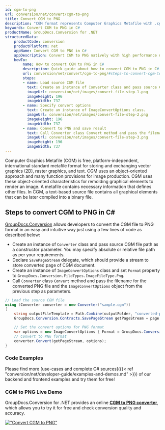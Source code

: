 ```yaml
---
id: cgm-to-png
url: conversion/net/convert/cgm-to-png
title: Convert CGM to PNG
description: "CGM format represents Computer Graphics Metafile with .cgm extension. Learn how to convert CGM to PNG file programmatically in C# language using GroupDocs.Conversion for .NET library."
keywords: Convert CGM to PNG in C#
productName: GroupDocs.Conversion for .NET
structuredData:
    productCode: conversion
    productPlatform: net
    appName: Convert CGM to PNG in C#
    appDescription: Convert CGM to PNG natively with high performance using C# language and server side GroupDocs.Conversion for .NET APIs, without the use of any software like Microsoft or Open Office.
    howTo:
        name: How to convert CGM to PNG in C# 
        description: Quick guide about how to convert CGM to PNG in C# with high performance and accuracy.
        url: conversion/net/convert/cgm-to-png/#steps-to-convert-cgm-to-png-in-c
        steps:
        - name: Load source CGM file 
          text: Create an instance of Converter class and pass source CGM file path as a constructor parameter. You may specify absolute or relative file path as per your requirements. 
          imageUrl: conversion/net/images/convert-file-step-1.png
          imageHeight: 196
          imageWidth: 737
        - name: Specify convert options 
          text: Create an instance of ImageConvertOptions class.
          imageUrl: conversion/net/images/convert-file-step-2.png
          imageHeight: 196
          imageWidth: 737
        - name: Convert to PNG and save result 
          text: Call Converter class Convert method and pass the filename for the converted HTML file and the ImageConvertOptions object from the previous step as parameters.
          imageUrl: conversion/net/images/convert-file-step-3.png
          imageHeight: 196
          imageWidth: 737
---
```


Computer Graphics Metafile (CGM) is free, platform-independent, international standard metafile format for storing and exchanging vector graphics (2D), raster graphics, and text. CGM uses an object-oriented approach and many function provisions for image production. CGM uses these object-oriented characteristics for remolding graphical elements to render an image. A metafile contains necessary information that defines other files. In CGM, a text-based source file contains all graphical elements that can be later compiled into a binary file.

## Steps to convert CGM to PNG in C#

[GroupDocs.Conversion](https://products.groupdocs.com/conversion/net) allows developers to convert the CGM file to PNG format in an easy and intuitive way just using a few lines of code as described below:

* Create an instance of `Converter` class and pass source CGM file path as a constructor parameter. You may specify absolute or relative file path as per your requirements. 
* Declare `SavePageStream` delegate, which should provide a stream to store converted page of CGM document.
* Create an instance of `ImageConvertOptions` class and set `Format` property to `GroupDocs.Conversion.FileTypes.ImageFileType.Png`.
* Call `Converter` class `Convert` method and pass the filename for the converted PNG file and the `ImageConvertOptions` object from the previous step as parameters.

```csharp
// Load the source CGM file
using (Converter converter = new Converter("sample.cgm"))
{
    string outputFileTemplate = Path.Combine(outputFolder, "converted-page-{0}.png");
    GroupDocs.Conversion.Contracts.SavePageStream getPageStream = page => new FileStream(string.Format(outputFileTemplate, page), FileMode.Create);

    // Set the convert options for PNG format
    var options = new ImageConvertOptions { Format = GroupDocs.Conversion.FileTypes.ImageFileType.Png };   
    // Convert to PNG format
    converter.Convert(getPageStream, options);
}
```

### Code Examples

Please find more [use-cases and complete C# sources]({{< ref "conversion/net/developer-guide/examples-and-demos.md" >}}) of our backend and frontend examples and try them for free!

### CGM to PNG Live Demo

GroupDocs.Conversion for .NET provides an online [**CGM to PNG converter**](https://products.groupdocs.app/conversion/cgm-to-png), which allows you to try it for free and check conversion quality and accuracy.

[!["Convert CGM to PNG"](conversion/net/images/convert-to-png/convert-cgm-to-png.png)](https://products.groupdocs.app/conversion/cgm-to-png)
